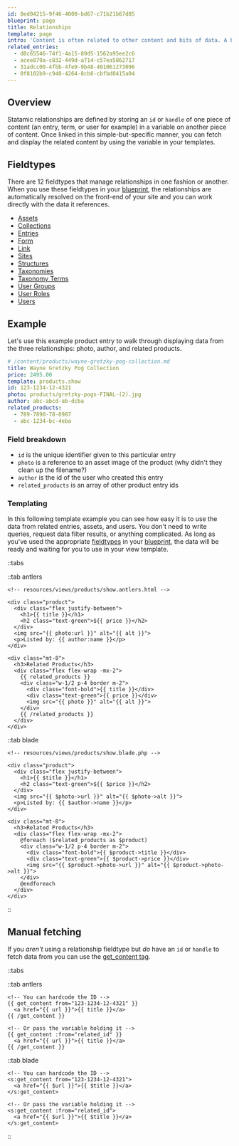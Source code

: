 ```yaml
---
id: 8ed04215-9f46-4000-bd67-c71b21b67d85
blueprint: page
title: Relationships
template: page
intro: 'Content is often related to other content and bits of data. A blog post may have an author and 3 other recommended posts. A product may have a brand and a category. A hot dog may have a bun and some mustard. This page covers ways to create and take advantage of these types of relationships.'
related_entries:
  - d0c65546-74f1-4a15-89d5-1562a95ee2c6
  - acee879a-c832-449d-a714-c57ea5862717
  - 31adcc00-4fbb-4fe9-9b48-401061273096
  - 0f8102b9-c948-4264-8cb8-cbfbd0415a04
---
```

## Overview

Statamic relationships are defined by storing an `id` or `handle` of one piece of content (an entry, term, or user for example) in a variable on another piece of content. Once linked in this simple-but-specific manner, you can fetch and display the related content by using the variable in your templates.

## Fieldtypes

There are 12 fieldtypes that manage relationships in one fashion or another. When you use these fieldtypes in your [blueprint](/blueprints), the relationships are automatically resolved on the front-end of your site and you can work directly with the data it references.

- [Assets](/fieldtypes/assets)
- [Collections](/fieldtypes/collections)
- [Entries](/fieldtypes/entries)
- [Form](/fieldtypes/form)
- [Link](/fieldtypes/link)
- [Sites](/fieldtypes/sites)
- [Structures](/fieldtypes/structures)
- [Taxonomies](/fieldtypes/taxonomies)
- [Taxonomy Terms](/fieldtypes/terms)
- [User Groups](/fieldtypes/user-groups)
- [User Roles](/fieldtypes/user-roles)
- [Users](/fieldtypes/users)


## Example

Let's use this example product entry to walk through displaying data from the three relationships: photo, author, and related products.

``` yaml
# /content/products/wayne-gretzky-pog-collection.md
title: Wayne Gretzky Pog Collection
price: 2495.00
template: products.show
id: 123-1234-12-4321
photo: products/gretzky-pogs-FINAL-(2).jpg
author: abc-abcd-ab-dcba
related_products:
  - 789-7890-78-0987
  - abc-1234-bc-4eba
```

### Field breakdown
- `id` is the unique identifier given to this particular entry
- `photo` is a reference to an asset image of the product (why didn't they clean up the filename?)
- `author` is the id of the user who created this entry
- `related_products` is an array of other product entry ids

### Templating

In this following template example you can see how easy it is to use the data from related entries, assets, and users. You don't need to write queries, request data filter results, or anything complicated. As long as you've used the appropriate [fieldtypes](#fieldtypes) in your [blueprint](/blueprints), the data will be ready and waiting for you to use in your view template.

::tabs

::tab antlers
```antlers
<!-- resources/views/products/show.antlers.html -->

<div class="product">
  <div class="flex justify-between">
    <h1>{{ title }}</h1>
    <h2 class="text-green">${{ price }}</h2>
  </div>
  <img src="{{ photo:url }}" alt="{{ alt }}">
  <p>Listed by: {{ author:name }}</p>
</div>

<div class="mt-8">
  <h3>Related Products</h3>
  <div class="flex flex-wrap -mx-2">
    {{ related_products }}
    <div class="w-1/2 p-4 border m-2">
      <div class="font-bold">{{ title }}</div>
      <div class="text-green">{{ price }}</div>
      <img src="{{ photo }}" alt="{{ alt }}">
    </div>
    {{ /related_products }}
  </div>
</div>
```
::tab blade
```blade
<!-- resources/views/products/show.blade.php -->

<div class="product">
  <div class="flex justify-between">
    <h1>{{ $title }}</h1>
    <h2 class="text-green">${{ $price }}</h2>
  </div>
  <img src="{{ $photo->url }}" alt="{{ $photo->alt }}">
  <p>Listed by: {{ $author->name }}</p>
</div>

<div class="mt-8">
  <h3>Related Products</h3>
  <div class="flex flex-wrap -mx-2">
    @foreach ($related_products as $product)
    <div class="w-1/2 p-4 border m-2">
      <div class="font-bold">{{ $product->title }}</div>
      <div class="text-green">{{ $product->price }}</div>
      <img src="{{ $product->photo->url }}" alt="{{ $product->photo->alt }}">
    </div>
    @endforeach
  </div>
</div>
```
::

## Manual fetching

If you _aren't_ using a relationship fieldtype but _do_ have an `id` or `handle` to fetch data from you can use the [get_content tag](/tags/get_content).

::tabs

::tab antlers
```antlers
<!-- You can hardcode the ID -->
{{ get_content from="123-1234-12-4321" }}
  <a href="{{ url }}">{{ title }}</a>
{{ /get_content }}

<!-- Or pass the variable holding it -->
{{ get_content :from="related_id" }}
  <a href="{{ url }}">{{ title }}</a>
{{ /get_content }}
```
::tab blade
```blade
<!-- You can hardcode the ID -->
<s:get_content from="123-1234-12-4321">
  <a href="{{ $url }}">{{ $title }}</a>
</s:get_content>

<!-- Or pass the variable holding it -->
<s:get_content :from="related_id">
  <a href="{{ $url }}">{{ $title }}</a>
</s:get_content>
```
::
